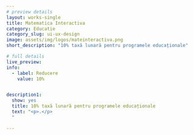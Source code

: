 ```yaml
---
# preview details
layout: works-single
title: Matematica Interactiva
category: Educatie
category_slug: ui-ux-design
image: assets/img/logos/mateinteractiva.png
short_description: "10% taxă lunară pentru programele educaționale"

# full details
live_preview:
info:
  - label: Reducere
    value: 10%


description1:
  show: yes
  title: 10% taxă lunară pentru programele educaționale
  text: "<p>.</p>
  "

---
```

